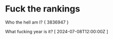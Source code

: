 # Fuck the rankings

Who the hell am I?
{ 3836947 }

What fucking year is it?
[ 2024-07-08T12:00:00Z ]
